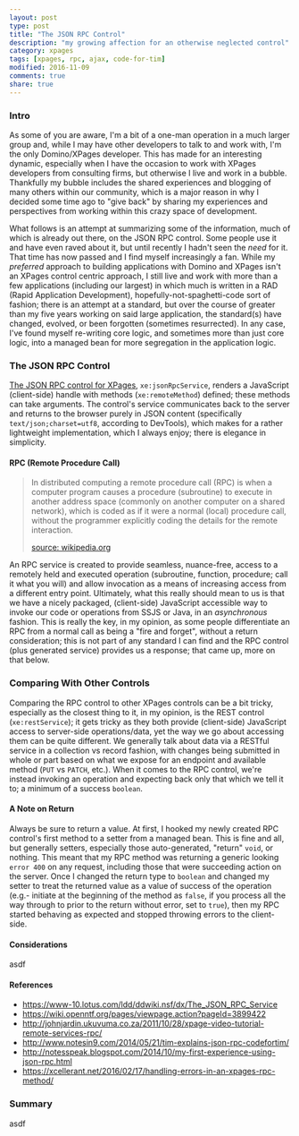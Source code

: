 ```yaml
---
layout: post
type: post
title: "The JSON RPC Control"
description: "my growing affection for an otherwise neglected control"
category: xpages
tags: [xpages, rpc, ajax, code-for-tim]
modified: 2016-11-09
comments: true
share: true
---
```


### Intro
As some of you are aware, I'm a bit of a one-man operation in a much larger group and, while I may have other developers to talk to and work with, I'm the only Domino/XPages developer. This has made for an interesting dynamic, especially when I have the occasion to work with XPages developers from consulting firms, but otherwise I live and work in a bubble. Thankfully my bubble includes the shared experiences and blogging of many others within our community, which is a major reason in why I decided some time ago to "give back" by sharing my experiences and perspectives from working within this crazy space of development.

What follows is an attempt at summarizing some of the information, much of which is already out there, on the JSON RPC control. Some people use it and have even raved about it, but until recently I hadn't seen the _need_ for it. That time has now passed and I find myself increasingly a fan. While my _preferred_ approach to building applications with Domino and XPages isn't an XPages control centric approach, I still live and work with more than a few applications (including our largest) in which much is written in a RAD (Rapid Application Development), hopefully-not-spaghetti-code sort of fashion; there is an attempt at a standard, but over the course of greater than my five years working on said large application, the standard(s) have changed, evolved, or been forgotten (sometimes resurrected). In any case, I've found myself re-writing core logic, and sometimes more than just core logic, into a managed bean for more segregation in the application logic.

### The JSON RPC Control
[The JSON RPC control for XPages](https://www-10.lotus.com/ldd/ddwiki.nsf/dx/The_JSON_RPC_Service), `xe:jsonRpcService`, renders a JavaScript (client-side) handle with methods (`xe:remoteMethod`) defined; these methods can take arguments. The control's service  communicates back to the server and returns to the browser purely in JSON content (specifically `text/json;charset=utf8`, according to DevTools), which makes for a rather lightweight implementation, which I always enjoy; there is elegance in simplicity.

#### RPC (Remote Procedure Call)

> In distributed computing a remote procedure call (RPC) is when a computer program causes a procedure (subroutine) to execute in another address space (commonly on another computer on a shared network), which is coded as if it were a normal (local) procedure call, without the programmer explicitly coding the details for the remote interaction.
> <figcaption><a href="https://wikipedia.org/wiki/Remote_procedure_call">source: wikipedia.org</a></figcaption>

An RPC service is created to provide seamless, nuance-free, access to a remotely held and executed operation (subroutine, function, procedure; call it what you will) and allow invocation as a means of increasing access from a different entry point. Ultimately, what this really should mean to us is that we have a nicely packaged, (client-side) JavaScript accessible way to invoke our code or operations from SSJS or Java, in an _asynchronous_ fashion. This is really the key, in my opinion, as some people differentiate an RPC from a normal call as being a "fire and forget", without a return consideration; this is not part of any standard I can find and the RPC control (plus generated service) provides us a response; that came up, more on that below.

### Comparing With Other Controls
Comparing the RPC control to other XPages controls can be a bit tricky, especially as the closest thing to it, in my opinion, is the REST control (`xe:restService`); it gets tricky as they both provide (client-side) JavaScript access to server-side operations/data, yet the way we go about accessing them can be quite different. We generally talk about data via a RESTful service in a collection vs record fashion, with changes being submitted in whole or part based on what we expose for an endpoint and available method (`PUT` vs `PATCH`, etc.). When it comes to the RPC control, we're instead invoking an operation and expecting back only that which we tell it to; a minimum of a success `boolean`.

#### A Note on Return
Always be sure to return a value. At first, I hooked my newly created RPC control's first method to a setter from a managed bean. This is fine and all, but generally setters, especially those auto-generated, "return" `void`, or nothing. This meant that my RPC method was returning a generic looking `error 400` on any request, including those that were succeeding action on the server. Once I changed the return type to `boolean` and changed my setter to treat the returned value as a value of success of the operation (e.g.- initiate at the beginning of the method as `false`, if you process all the way through to prior to the return without error, set to `true`), then my RPC started behaving as expected and stopped throwing errors to the client-side.

#### Considerations
asdf

#### References
- https://www-10.lotus.com/ldd/ddwiki.nsf/dx/The_JSON_RPC_Service
- https://wiki.openntf.org/pages/viewpage.action?pageId=3899422
- http://johnjardin.ukuvuma.co.za/2011/10/28/xpage-video-tutorial-remote-services-rpc/
- http://www.notesin9.com/2014/05/21/tim-explains-json-rpc-codefortim/
- http://notesspeak.blogspot.com/2014/10/my-first-experience-using-json-rpc.html
- https://xcellerant.net/2016/02/17/handling-errors-in-an-xpages-rpc-method/

### Summary
asdf
